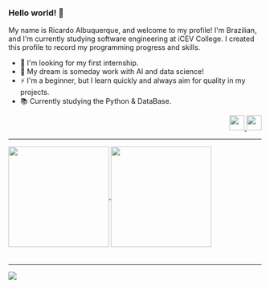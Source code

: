 ### Hello world! 👋
My name is Ricardo Albuquerque, and welcome to my profile! I'm Brazilian, and I'm currently studying software engineering at iCEV College. I created this profile to record my programming progress and skills. 
 
- 🔭 I'm looking for my first internship.       
- 🤖 My dream is someday work with AI and data science!    
- ⚡ I'm a beginner, but I learn quickly and always aim for quality in my projects.     
- 📚 Currently studying the Python & DataBase.  
  
<div align="right"> 
  <a href="https://instagram.com/rchard.asc_" target="_blank">
    <img height="30" src="https://img.shields.io/badge/-Instagram-%23E4405F?style=for-the-badge&logo=instagram&logoColor=white" />
  </a><a href="https://www.linkedin.com/in/rchards/" target="_blank">
    <img height="30" src="https://img.shields.io/badge/LinkedIn-0077B5?style=for-the-badge&logo=linkedin&logoColor=white" />
  </a>
</div>

_____________________________________
  <a href="https://github.com/albuquerques/github-readme-stats">
  <img height=200 align="center" src="https://github-readme-stats.vercel.app/api?username=albuquerques&theme=apprentice" />
  </a>
  <a href="https://github.com/albuquerques/convoychat">             
    <img height=200 align="center" src="https://github-readme-stats.vercel.app/api/top-langs?username=albuquerques&layout=donut&langs_count=8&card_width=320&theme=apprentice" />
  </a> 

<div>ㅤㅤㅤㅤ</div>

_____________________________________

![](https://github-profile-trophy.vercel.app/?username=albuquerques&theme=gitdimmed&margin-w=15)

